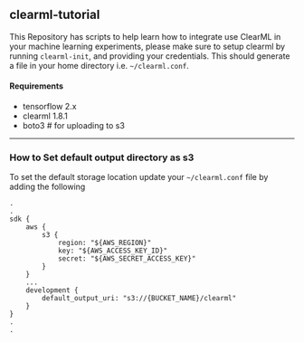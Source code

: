 ## clearml-tutorial

This Repository has scripts to help learn how to integrate use ClearML in your machine learning experiments, please make sure to setup clearml by running `clearml-init`, and providing your credentials. This should generate a file in your home directory i.e. `~/clearml.conf`.

#### Requirements

- tensorflow 2.x
- clearml 1.8.1
- boto3 # for uploading to s3

---

### How to Set default output directory as s3

To set the default storage location update your `~/clearml.conf` file by adding the following

```
.
.
sdk {
    aws {
        s3 {
            region: "${AWS_REGION}"
            key: "${AWS_ACCESS_KEY_ID}"
            secret: "${AWS_SECRET_ACCESS_KEY}"
        }
    }
    ...
    development {
        default_output_uri: "s3://{BUCKET_NAME}/clearml"
    }
}
.
.
```
 
